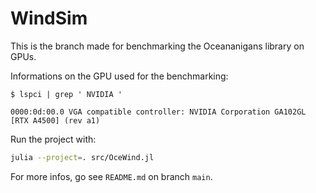
# WindSim

This is the branch made for benchmarking the Oceananigans library on GPUs.

Informations on the GPU used for the benchmarking:

```
$ lspci | grep ' NVIDIA '

0000:0d:00.0 VGA compatible controller: NVIDIA Corporation GA102GL [RTX A4500] (rev a1)
```

Run the project with:

```sh
julia --project=. src/OceWind.jl
```


For more infos, go see `README.md` on branch `main`.
